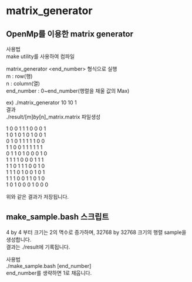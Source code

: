 # matrix_generator
## OpenMp를 이용한 matrix generator  

사용법  
make utility를 사용하여 컴파일  
  
matrix_generator <m> <n> <end_number> 형식으로 실행  
m : row(행)  
n : column(열)  
end_number : 0~end_number(행렬을 채울 값의 Max)  
  
ex) ./matrix_generator 10 10 1  
결과   
./result/[m]_by_[n]_matrix.matrix 파일생성  
  
1 0 0 1 1 1 0 0 0 1  
1 0 1 0 1 0 1 0 0 1  
0 1 0 1 1 1 1 1 0 0  
1 1 0 0 1 1 1 1 1 1  
0 1 1 0 1 0 0 0 1 0  
1 1 1 1 0 0 0 1 1 1  
1 1 0 1 1 1 0 0 1 0  
1 1 1 0 1 0 0 1 0 1  
1 1 1 0 0 1 1 0 1 0  
1 0 1 0 0 0 1 0 0 0  
  
위와 같은 결과가 저장됩니다.  
  
## make_sample.bash 스크립트  
4 by 4 부터 크기는 2의 멱수로 증가하며, 32768 by 32768 크기의 행렬 sample을 생성합니다.  
결과는 ./result에 기록됩니다.  
  
사용법  
./make_sample.bash [end_number]  
end_number를 생략하면 1로 채웁니다.  

